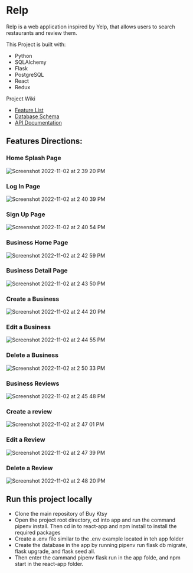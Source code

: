 # Relp

Relp is a web application inspired by Yelp, that allows users to search restaurants and review them.

This Project is built with:
* Python
* SQLAlchemy
* Flask
* PostgreSQL
* React
* Redux

Project Wiki
* [Feature List](https://github.com/katyky14/capstone_project/wiki/MVP-Feature-List)
* [Database Schema](https://github.com/katyky14/capstone_project/wiki/Database-Schema)
* [API Documentation](https://github.com/katyky14/capstone_project/wiki/API-Documentation)


## Features Directions:

### Home Splash Page

![Screenshot 2022-11-02 at 2 39 20 PM](https://user-images.githubusercontent.com/73508540/199607988-d658322f-fa19-4032-85e6-8e2dd359f370.png)


### Log In Page

![Screenshot 2022-11-02 at 2 40 39 PM](https://user-images.githubusercontent.com/73508540/199608042-d653eef5-80eb-4836-9b0c-3cd48d450a0a.png)


### Sign Up Page

![Screenshot 2022-11-02 at 2 40 54 PM](https://user-images.githubusercontent.com/73508540/199608075-ed1a6bcd-54d7-401c-9718-8dba0ca8c6f7.png)


### Business Home Page

![Screenshot 2022-11-02 at 2 42 59 PM](https://user-images.githubusercontent.com/73508540/199608239-3b833d60-e84c-45c6-af44-e73068c984fa.png)


### Business Detail Page

![Screenshot 2022-11-02 at 2 43 50 PM](https://user-images.githubusercontent.com/73508540/199608337-0ca4d0b5-b7d9-4c16-9589-030418583ef5.png)


### Create a Business

![Screenshot 2022-11-02 at 2 44 20 PM](https://user-images.githubusercontent.com/73508540/199608407-4f2387dc-0d40-40c9-930c-f434fcb2a942.png)


### Edit a Business

![Screenshot 2022-11-02 at 2 44 55 PM](https://user-images.githubusercontent.com/73508540/199608511-2bc0acb0-78f6-4ae2-8ae3-5d094d04da0b.png)


### Delete a Business

![Screenshot 2022-11-02 at 2 50 33 PM](https://user-images.githubusercontent.com/73508540/199609335-b36c6944-b957-4fdb-9e9f-a90eb2b1fddf.png)




### Business Reviews

![Screenshot 2022-11-02 at 2 45 48 PM](https://user-images.githubusercontent.com/73508540/199608622-16929e0c-b9d0-4a1f-b85b-9cfa9cb86a0c.png)


### Create a review

![Screenshot 2022-11-02 at 2 47 01 PM](https://user-images.githubusercontent.com/73508540/199608823-a1de0a03-e63d-4c1b-9064-89210ce91e57.png)


### Edit a Review

![Screenshot 2022-11-02 at 2 47 39 PM](https://user-images.githubusercontent.com/73508540/199608922-a17d9c22-9052-47dc-910d-e986be4435e4.png)


### Delete a Review

![Screenshot 2022-11-02 at 2 48 20 PM](https://user-images.githubusercontent.com/73508540/199609014-431d2d54-ed19-4236-939f-eccea9284610.png)



## Run this project locally

* Clone the main repository of Buy Ktsy
* Open the project root directory, cd into app and run the command pipenv install. Then cd in to react-app and npm install to install the required packages
* Create a .env file similar to the .env example located in teh app folder
* Create the database in the app by running pipenv run flask db migrate, flask upgrade, and flask seed all.
* Then enter the cammand pipenv flask run in the app folde, and npm start in the react-app folder.
